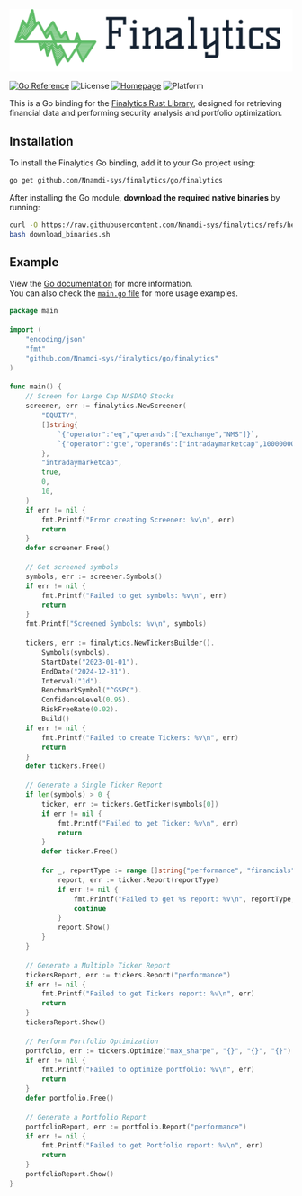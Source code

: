 ![Finalytics](https://github.com/Nnamdi-sys/finalytics/raw/main/logo-color.png)

[![Go Reference](https://pkg.go.dev/badge/github.com/Nnamdi-sys/finalytics/go/finalytics.svg)](https://pkg.go.dev/github.com/Nnamdi-sys/finalytics/go/finalytics)
![License](https://img.shields.io/crates/l/finalytics)
[![Homepage](https://img.shields.io/badge/homepage-finalytics.rs-blue)](https://finalytics.rs/)
![Platform](https://img.shields.io/badge/Platform-Windows%20%7C%20Linux%20%7C%20MacOS-brightgreen)

This is a Go binding for the [Finalytics Rust Library](https://github.com/Nnamdi-sys/finalytics), designed for retrieving financial data and performing security analysis and portfolio optimization.

## Installation

To install the Finalytics Go binding, add it to your Go project using:

```bash
go get github.com/Nnamdi-sys/finalytics/go/finalytics
```

After installing the Go module, **download the required native binaries** by running:
```bash
curl -O https://raw.githubusercontent.com/Nnamdi-sys/finalytics/refs/heads/main/go/download_binaries.sh
bash download_binaries.sh
```

## Example

View the [Go documentation](https://pkg.go.dev/github.com/Nnamdi-sys/finalytics) for more information.  
You can also check the [`main.go` file](https://github.com/Nnamdi-sys/finalytics/blob/main/go/main.go) for more usage examples.

```go
package main

import (
    "encoding/json"
    "fmt"
    "github.com/Nnamdi-sys/finalytics/go/finalytics"
)

func main() {
	// Screen for Large Cap NASDAQ Stocks
    screener, err := finalytics.NewScreener(
        "EQUITY",
        []string{
            `{"operator":"eq","operands":["exchange","NMS"]}`,
            `{"operator":"gte","operands":["intradaymarketcap",10000000000]}`,
        },
        "intradaymarketcap",
        true,
        0,
        10,
    )
    if err != nil {
        fmt.Printf("Error creating Screener: %v\n", err)
        return
    }
    defer screener.Free()

    // Get screened symbols
    symbols, err := screener.Symbols()
    if err != nil {
        fmt.Printf("Failed to get symbols: %v\n", err)
        return
    }
    fmt.Printf("Screened Symbols: %v\n", symbols)

    tickers, err := finalytics.NewTickersBuilder().
        Symbols(symbols).
        StartDate("2023-01-01").
        EndDate("2024-12-31").
        Interval("1d").
        BenchmarkSymbol("^GSPC").
        ConfidenceLevel(0.95).
        RiskFreeRate(0.02).
        Build()
    if err != nil {
        fmt.Printf("Failed to create Tickers: %v\n", err)
        return
    }
    defer tickers.Free()

    // Generate a Single Ticker Report
    if len(symbols) > 0 {
        ticker, err := tickers.GetTicker(symbols[0])
        if err != nil {
            fmt.Printf("Failed to get Ticker: %v\n", err)
            return
        }
        defer ticker.Free()

        for _, reportType := range []string{"performance", "financials", "options", "news"} {
            report, err := ticker.Report(reportType)
            if err != nil {
                fmt.Printf("Failed to get %s report: %v\n", reportType, err)
                continue
            }
            report.Show()
        }
    }

    // Generate a Multiple Ticker Report
    tickersReport, err := tickers.Report("performance")
    if err != nil {
        fmt.Printf("Failed to get Tickers report: %v\n", err)
        return
    }
    tickersReport.Show()

    // Perform Portfolio Optimization
    portfolio, err := tickers.Optimize("max_sharpe", "{}", "{}", "{}")
    if err != nil {
        fmt.Printf("Failed to optimize portfolio: %v\n", err)
        return
    }
    defer portfolio.Free()

    // Generate a Portfolio Report
    portfolioReport, err := portfolio.Report("performance")
    if err != nil {
        fmt.Printf("Failed to get Portfolio report: %v\n", err)
        return
    }
    portfolioReport.Show()
}
```